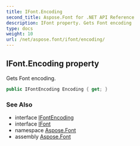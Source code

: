 ```yaml
---
title: IFont.Encoding
second_title: Aspose.Font for .NET API Reference
description: IFont property. Gets Font encoding
type: docs
weight: 10
url: /net/aspose.font/ifont/encoding/
---
```

## IFont.Encoding property

Gets Font encoding.

```csharp
public IFontEncoding Encoding { get; }
```

### See Also

* interface [IFontEncoding](../../ifontencoding/)
* interface [IFont](../)
* namespace [Aspose.Font](../../ifont/)
* assembly [Aspose.Font](../../../)


